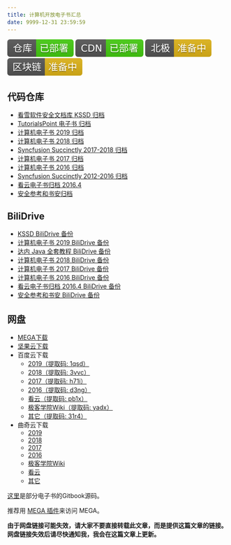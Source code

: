 ```yaml
---
title: 计算机开放电子书汇总
date: 9999-12-31 23:59:59
---
```


![](../img/repo-deployed.svg) ![](../img/cdn-deployed.svg) ![](../img/northpole-preparing.svg) ![](../img/blockchain-preparing.svg)

## 代码仓库

+   [看雪软件安全文档库 KSSD 归档](http://it-ebooks.flygon.net/kssd/)
+   [TutorialsPoint 电子书 归档](http://it-ebooks.flygon.net/tutorialspoint/)
+   [计算机电子书 2019 归档](http://it-ebooks.flygon.net/it-ebooks-2019/)
+   [计算机电子书 2018 归档](http://it-ebooks.flygon.net/it-ebooks-2018/)
+   [Syncfusion Succinctly 2017-2018 归档](http://it-ebooks.flygon.net/syncfusion-succinctly-2017to2018/)
+   [计算机电子书 2017 归档](http://it-ebooks.flygon.net/it-ebooks-2017/)
+   [计算机电子书 2016 归档](http://it-ebooks.flygon.net/it-ebooks-2016/)
+   [Syncfusion Succinctly 2012-2016 归档](http://it-ebooks.flygon.net/syncfusion-succinctly-2012to2016/)
+   [看云电子书归档 2016.4](http://it-ebooks.flygon.net/kancloud-ebooks-201604/)
+   [安全参考和书安归档](http://it-ebooks.flygon.net/hackcto-secbook/)

## BiliDrive

+   [KSSD BiliDrive 备份](http://it-ebooks.flygon.net/kssd-bilidrive/)
+   [计算机电子书 2019 BiliDrive 备份](http://it-ebooks.flygon.net/it-ebooks-2019-bilidrive/)
+   [达内 Java 全套教程 BiliDrive 备份](http://it-ebooks.flygon.net/tarena-bilidrive/)
+   [计算机电子书 2018 BiliDrive 备份](http://it-ebooks.flygon.net/it-ebooks-2018-bilidrive/)
+   [计算机电子书 2017 BiliDrive 备份](http://it-ebooks.flygon.net/it-ebooks-2017-bilidrive/)
+   [计算机电子书 2016 BiliDrive 备份](http://it-ebooks.flygon.net/it-ebooks-2016-bilidrive/)
+   [看云电子书归档 2016.4 BiliDrive 备份](http://it-ebooks.flygon.net/kancloud-ebooks-201604-bilidrive/)
+   [安全参考和书安 BiliDrive 备份](http://it-ebooks.flygon.net/hackcto-secbook-bilidrive/)

## 网盘

+ [MEGA下载](https://mega.nz/#F!mFEBSI5L!9ufOmfbA7cnLhBz8nPjT1A)
+ [坚果云下载](https://www.jianguoyun.com/p/Da6EIFwQyIybBhjS7sED)
+ 百度云下载
  + [2019（提取码: 1qsd）](https://pan.baidu.com/s/1jKYTjAQujfauwtUvjqi_Ng)
  + [2018（提取码: 3vvc）](https://pan.baidu.com/s/1y1jeNhMy1C9-cVOlc_nI-g)
  + [2017（提取码: h71i）](https://pan.baidu.com/s/1mhB0v6KcYLjvDocj-OJhEA)
  + [2016（提取码: d3ng）](https://pan.baidu.com/s/1IPoZNyTkksq-o8EoRJVryA)
  + [看云（提取码: pb1x）](https://pan.baidu.com/s/1SZLFg1gWZ4CWI1XNdYNS9g)
  + [极客学院Wiki（提取码: yadx）](https://pan.baidu.com/s/1Fe83mA5JT1XoeWEmI7-bRg)
  + [其它（提取码: 31r4）](https://pan.baidu.com/s/1eYyam0XSPKut51Jmp3wLaw)
+ 曲奇云下载
  + [2019](https://quqi.gblhgk.com/s/4407653/xol5qeXfpuyLM5wv)
  + [2018](https://quqi.gblhgk.com/s/4407653/9nsl4IUcLwDI57Tk)
  + [2017](https://quqi.gblhgk.com/s/4407653/CmedQYfuB1rrru1x)
  + [2016](https://quqi.gblhgk.com/s/4407653/Biaf1qYExh9PanGL)
  + [极客学院Wiki](https://quqi.gblhgk.com/s/4407653/K0WLt30igsrqpBLb)
  + [看云](https://quqi.gblhgk.com/s/4407653/dGGbqT5qkeynCTTg)
  + [其它](https://quqi.gblhgk.com/s/4407653/N49TzrDObglJ4Ay2)

[这里](https://mega.nz/#F!eI1BxSAS!DSkJ1YSFtm8MVmADvm8amw)是部分电子书的Gitbook源码。

推荐用 [MEGA 插件](https://www.chromefor.com/mega_v3-16-5/)来访问 MEGA。

**由于网盘链接可能失效，请大家不要直接转载此文章，而是提供这篇文章的链接。网盘链接失效后请尽快通知我，我会在这篇文章上更新。**
